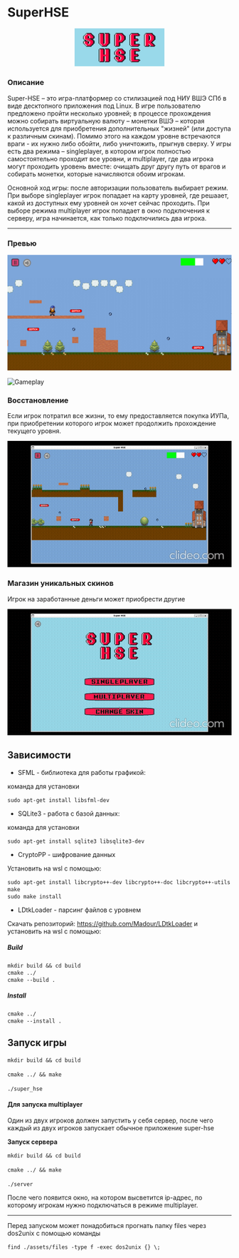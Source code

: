 # SuperHSE

<p align="center">
    <img src="assets/images/super_hse.png" alt="logo" width="40%">
</p>

### Описание


Super-HSE – это игра-платформер со стилизацией под НИУ ВШЭ СПб в виде десктопного приложения под Linux. В игре пользователю предложено пройти несколько уровней; в процессе прохождения можно собирать виртуальную валюту – монетки ВШЭ – которая используется для приобретения дополнительных "жизней" (или доступа к различным скинам). Помимо этого на каждом уровне встречаются враги - их нужно либо обойти, либо уничтожить, прыгнув сверху. У игры есть два режима – singleplayer, в котором игрок полностью самостоятельно проходит все уровни, и multiplayer, где два игрока могут проходить уровень вместе: очищать друг другу путь от врагов и собирать монетки, которые начисляются обоим игрокам.

Основной ход игры: после авторизации пользователь выбирает режим. При выборе singleplayer игрок попадает на карту уровней, где решаает, какой из доступных ему уровней он хочет сейчас проходить. При выборе режима multiplayer игрок попадает в окно подключения к серверу, игра начинается, как только подключились два игрока.
___

### Превью

![Game Preview](assets/images/preview.png)

![Gameplay](assets/images/gameplay.gif)

### Восстановление

Если игрок потратил все жизни, то ему предоставляется покупка ИУПа, при приобретении которого игрок может продолжить прохождение текущего уровня.

![Respawn](assets/images/respawn.gif)

### Магазин уникальных скинов

Игрок на заработанные деньги может приобрести другие 

![Shop](assets/images/shop.gif)

## Зависимости 

- SFML - библиотека для работы графикой:

команда для установки
```
sudo apt-get install libsfml-dev
```

- SQLite3 - работа с базой данных:

команда для установки
```
sudo apt-get install sqlite3 libsqlite3-dev
```

- CryptoPP - шифрование данных 
    
Установить на wsl с помощью:
```
sudo apt-get install libcrypto++-dev libcrypto++-doc libcrypto++-utils
make
sudo make install
```

- LDtkLoader - парсинг файлов с уровнем

Скачать репозиторий: https://github.com/Madour/LDtkLoader и установить на wsl с помощью:

##### Build
```
mkdir build && cd build
cmake ../
cmake --build . 
```

##### Install

```
cmake ../
cmake --install . 
 ```

## Запуск игры
```
mkdir build && cd build

cmake ../ && make

./super_hse
```

#### Для запуска multiplayer

Один из двух игроков должен запустить у себя сервер, после чего каждый из двух игроков запускает обычное приложение super-hse

**Запуск сервера**
```
mkdir build && cd build

cmake ../ && make

./server
```
После чего появится окно, на котором высветится ip-адрес, по которому игрокам нужно подключаться в режиме multiplayer.

---

Перед запуском может понадобиться прогнать папку files через dos2unix с помощью команды 
```
find ./assets/files -type f -exec dos2unix {} \;
```

